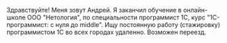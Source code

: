 Здравствуйте! Меня зовут Андрей. Я заканчил обучение в онлайн-школе ООО "Нетология", по специальности программист 1С, курс "1С-программист: с нуля до middle". 
Ищу постоянную работу (стажировку) программистом 1С во всех городах удаленно. Возможен переезд.
